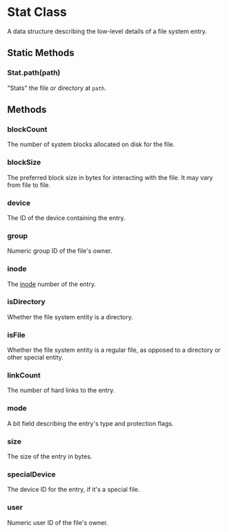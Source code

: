 # Stat Class

A data structure describing the low-level details of a file system entry.

## Static Methods

### Stat.**path**(path)

"Stats" the file or directory at `path`.

## Methods

### **blockCount**

The number of system blocks allocated on disk for the file.

### **blockSize**

The preferred block size in bytes for interacting with the file. It may vary
from file to file.

### **device**

The ID of the device containing the entry.

### **group**

Numeric group ID of the file's owner.

### **inode**

The [inode][] number of the entry.

[inode]: https://en.wikipedia.org/wiki/Inode

### **isDirectory**

Whether the file system entity is a directory.

### **isFile**

Whether the file system entity is a regular file, as opposed to a directory or
other special entity.

### **linkCount**

The number of hard links to the entry.

### **mode**

A bit field describing the entry's type and protection flags.

### **size**

The size of the entry in bytes.

### **specialDevice**

The device ID for the entry, if it's a special file.

### **user**

Numeric user ID of the file's owner.
